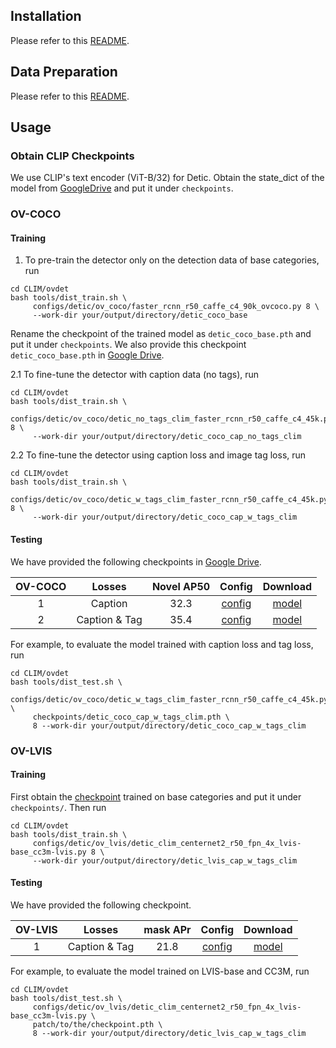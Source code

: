 ## Installation
Please refer to this [README](../../INSTALLATION.md).
## Data Preparation
Please refer to this [README](../../DATA.md).

## Usage
### Obtain CLIP Checkpoints
We use CLIP's text encoder (ViT-B/32) for Detic. Obtain the state_dict 
of the model from [GoogleDrive](https://drive.google.com/file/d/1ilxBhjb3JXNDar8lKRQ9GA4hTmjxADfu/view?usp=sharing) and put it under `checkpoints`.
### OV-COCO
#### Training
1. To pre-train the detector only on the detection data of base categories, run

```
cd CLIM/ovdet
bash tools/dist_train.sh \
     configs/detic/ov_coco/faster_rcnn_r50_caffe_c4_90k_ovcoco.py 8 \
     --work-dir your/output/directory/detic_coco_base
```
Rename the checkpoint of the trained model as `detic_coco_base.pth` and put it under `checkpoints`.
We also provide this checkpoint `detic_coco_base.pth` 
in [Google Drive](https://drive.google.com/file/d/1ZzR6aI-AnvSygUcJ7Ny8jOlY4v8Id7MO/view?usp=sharing).

2.1 To fine-tune the detector with caption data (no tags), run 

```
cd CLIM/ovdet
bash tools/dist_train.sh \
     configs/detic/ov_coco/detic_no_tags_clim_faster_rcnn_r50_caffe_c4_45k.py 8 \
     --work-dir your/output/directory/detic_coco_cap_no_tags_clim
```
2.2 To fine-tune  the detector using caption loss and image tag loss, run

```
cd CLIM/ovdet
bash tools/dist_train.sh \
     configs/detic/ov_coco/detic_w_tags_clim_faster_rcnn_r50_caffe_c4_45k.py 8 \
     --work-dir your/output/directory/detic_coco_cap_w_tags_clim
```


#### Testing
We have provided the following checkpoints in [Google Drive](https://drive.google.com/drive/folders/1f-AkMXFgDIfRMezUbVSc_BC0tr5AjRJ4?usp=sharing).




| OV-COCO |    Losses     | Novel AP50 |                                Config                                | Download  |
|:-------:|:-------------:|:----------:|:--------------------------------------------------------------------:|:---------:|
|    1    |    Caption    |    32.3    | [config](ov_coco/detic_no_tags_clim_faster_rcnn_r50_caffe_c4_45k.py) | [model](https://drive.google.com/file/d/1TRr7Bz_EF40kUYa61cIGpScYoY8Yv7Cs/view?usp=sharing)   |
|    2    | Caption & Tag |    35.4    | [config](ov_coco/detic_w_tags_clim_faster_rcnn_r50_caffe_c4_45k.py)  | [model](https://drive.google.com/file/d/1MQyHN7i_BP9D9S7vi213Tysnrdj7eGdG/view?usp=sharing) |



For example, to evaluate the model trained with caption loss and tag loss, run

```
cd CLIM/ovdet
bash tools/dist_test.sh \
     configs/detic/ov_coco/detic_w_tags_clim_faster_rcnn_r50_caffe_c4_45k.py \
     checkpoints/detic_coco_cap_w_tags_clim.pth \
     8 --work-dir your/output/directory/detic_coco_cap_w_tags_clim
```

### OV-LVIS

#### Training
First obtain the 
[checkpoint](https://download.openmmlab.com/mmdetection/v3.0/detic/detic_centernet2_r50_fpn_4x_lvis-base_boxsup/detic_centernet2_r50_fpn_4x_lvis-base_boxsup_20230921_180638-c1685ee2.pth) 
trained on base categories and put it under `checkpoints/`. Then run

```
cd CLIM/ovdet
bash tools/dist_train.sh \
     configs/detic/ov_lvis/detic_clim_centernet2_r50_fpn_4x_lvis-base_cc3m-lvis.py 8 \
     --work-dir your/output/directory/detic_lvis_cap_w_tags_clim
```

#### Testing
We have provided the following checkpoint.

| OV-LVIS |    Losses     | mask APr |                                  Config                                   |  Download   |
|:-------:|:-------------:|:--------:|:-------------------------------------------------------------------------:|:-----------:|
|    1    | Caption & Tag |   21.8   | [config](ov_lvis/detic_clim_centernet2_r50_fpn_4x_lvis-base_cc3m-lvis.py) |  [model](https://drive.google.com/drive/folders/1Y_3T9jo86rJGc6AnjOoXzrNYbx63pBj-?usp=sharing)  |


For example, to evaluate the model trained on LVIS-base and CC3M, run

```
cd CLIM/ovdet
bash tools/dist_test.sh \
     configs/detic/ov_lvis/detic_clim_centernet2_r50_fpn_4x_lvis-base_cc3m-lvis.py \
     patch/to/the/checkpoint.pth \
     8 --work-dir your/output/directory/detic_lvis_cap_w_tags_clim
```
